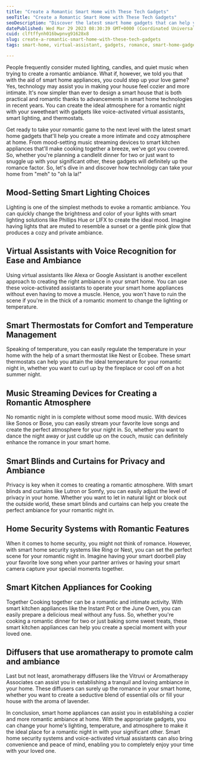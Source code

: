 ```yaml
---
title: "Create a Romantic Smart Home with These Tech Gadgets"
seoTitle: "Create a Romantic Smart Home with These Tech Gadgets"
seoDescription: "Discover the latest smart home gadgets that can help you set the mood for a more romantic and cozy atmosphere at home."
datePublished: Wed Mar 29 2023 08:30:39 GMT+0000 (Coordinated Universal Time)
cuid: clftffynh016bwpnvg91628x8
slug: create-a-romantic-smart-home-with-these-tech-gadgets
tags: smart-home, virtual-assistant, gadgets, romance, smart-home-gadget

---
```


People frequently consider muted lighting, candles, and quiet music when trying to create a romantic ambiance. What if, however, we told you that with the aid of smart home appliances, you could step up your love game? Yes, technology may assist you in making your house feel cozier and more intimate. It's now simpler than ever to design a smart house that is both practical and romantic thanks to advancements in smart home technologies in recent years. You can create the ideal atmosphere for a romantic night with your sweetheart with gadgets like voice-activated virtual assistants, smart lighting, and thermostats.

Get ready to take your romantic game to the next level with the latest smart home gadgets that'll help you create a more intimate and cozy atmosphere at home. From mood-setting music streaming devices to smart kitchen appliances that'll make cooking together a breeze, we've got you covered. So, whether you're planning a candlelit dinner for two or just want to snuggle up with your significant other, these gadgets will definitely up the romance factor. So, let's dive in and discover how technology can take your home from "meh" to "oh la la!"

## Mood-Setting Smart Lighting Choices

Lighting is one of the simplest methods to evoke a romantic ambiance. You can quickly change the brightness and color of your lights with smart lighting solutions like Phillips Hue or LIFX to create the ideal mood. Imagine having lights that are muted to resemble a sunset or a gentle pink glow that produces a cozy and private ambiance.

## Virtual Assistants with Voice Recognition for Ease and Ambiance

Using virtual assistants like Alexa or Google Assistant is another excellent approach to creating the right ambiance in your smart home. You can use these voice-activated assistants to operate your smart home appliances without even having to move a muscle. Hence, you won't have to ruin the scene if you're in the thick of a romantic moment to change the lighting or temperature.

## Smart Thermostats for Comfort and Temperature Management

Speaking of temperature, you can easily regulate the temperature in your home with the help of a smart thermostat like Nest or Ecobee. These smart thermostats can help you attain the ideal temperature for your romantic night in, whether you want to curl up by the fireplace or cool off on a hot summer night.

## Music Streaming Devices for Creating a Romantic Atmosphere

No romantic night in is complete without some mood music. With devices like Sonos or Bose, you can easily stream your favorite love songs and create the perfect atmosphere for your night in. So, whether you want to dance the night away or just cuddle up on the couch, music can definitely enhance the romance in your smart home.

## Smart Blinds and Curtains for Privacy and Ambiance

Privacy is key when it comes to creating a romantic atmosphere. With smart blinds and curtains like Lutron or Somfy, you can easily adjust the level of privacy in your home. Whether you want to let in natural light or block out the outside world, these smart blinds and curtains can help you create the perfect ambiance for your romantic night in.

## Home Security Systems with Romantic Features

When it comes to home security, you might not think of romance. However, with smart home security systems like Ring or Nest, you can set the perfect scene for your romantic night in. Imagine having your smart doorbell play your favorite love song when your partner arrives or having your smart camera capture your special moments together.

## Smart Kitchen Appliances for Cooking

Together Cooking together can be a romantic and intimate activity. With smart kitchen appliances like the Instant Pot or the June Oven, you can easily prepare a delicious meal without any fuss. So, whether you're cooking a romantic dinner for two or just baking some sweet treats, these smart kitchen appliances can help you create a special moment with your loved one.

## Diffusers that use aromatherapy to promote calm and ambiance

Last but not least, aromatherapy diffusers like the Vitruvi or Aromatherapy Associates can assist you in establishing a tranquil and loving ambiance in your home. These diffusers can surely up the romance in your smart home, whether you want to create a seductive blend of essential oils or fill your house with the aroma of lavender.

In conclusion, smart home appliances can assist you in establishing a cozier and more romantic ambiance at home. With the appropriate gadgets, you can change your home's lighting, temperature, and atmosphere to make it the ideal place for a romantic night in with your significant other. Smart home security systems and voice-activated virtual assistants can also bring convenience and peace of mind, enabling you to completely enjoy your time with your loved one.